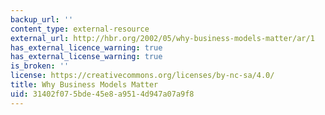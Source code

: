 ```yaml
---
backup_url: ''
content_type: external-resource
external_url: http://hbr.org/2002/05/why-business-models-matter/ar/1
has_external_licence_warning: true
has_external_license_warning: true
is_broken: ''
license: https://creativecommons.org/licenses/by-nc-sa/4.0/
title: Why Business Models Matter
uid: 31402f07-5bde-45e8-a951-4d947a07a9f8
---
```

